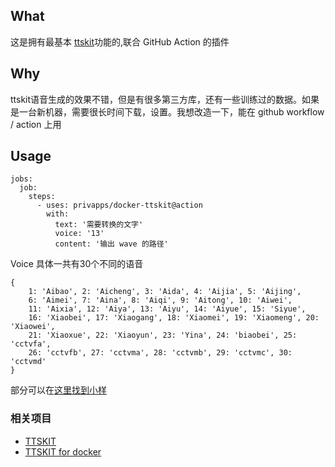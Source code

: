 ## What
这是拥有最基本 [ttskit](https://github.com/KuangDD/ttskit)功能的,联合 GitHub Action 的插件

## Why
ttskit语音生成的效果不错，但是有很多第三方库，还有一些训练过的数据。如果是一台新机器，需要很长时间下载，设置。我想改造一下，能在 github workflow / action 上用

## Usage
```
jobs:
  job:
    steps:
      - uses: privapps/docker-ttskit@action
        with:
          text: '需要转换的文字'
          voice: '13'
          content: '输出 wave 的路径'
```
Voice 具体一共有30个不同的语音
```
{
    1: 'Aibao', 2: 'Aicheng', 3: 'Aida', 4: 'Aijia', 5: 'Aijing',
    6: 'Aimei', 7: 'Aina', 8: 'Aiqi', 9: 'Aitong', 10: 'Aiwei',
    11: 'Aixia', 12: 'Aiya', 13: 'Aiyu', 14: 'Aiyue', 15: 'Siyue',
    16: 'Xiaobei', 17: 'Xiaogang', 18: 'Xiaomei', 19: 'Xiaomeng', 20: 'Xiaowei',
    21: 'Xiaoxue', 22: 'Xiaoyun', 23: 'Yina', 24: 'biaobei', 25: 'cctvfa',
    26: 'cctvfb', 27: 'cctvma', 28: 'cctvmb', 29: 'cctvmc', 30: 'cctvmd'
}
```
部分可以在[这里找到小样](https://github.com/KuangDD/zhrtvc/tree/master/data/files/examples)

### 相关项目
 * [TTSKIT](https://github.com/KuangDD/ttskit)
 * [TTSKIT for docker](https://github.com/privapps/docker-ttskit/tree/main)
